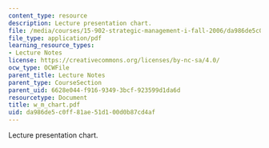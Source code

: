 ```yaml
---
content_type: resource
description: Lecture presentation chart.
file: /media/courses/15-902-strategic-management-i-fall-2006/da986de5c0ff81ae51d100d0b87cd4af_w_m_chart.pdf
file_type: application/pdf
learning_resource_types:
- Lecture Notes
license: https://creativecommons.org/licenses/by-nc-sa/4.0/
ocw_type: OCWFile
parent_title: Lecture Notes
parent_type: CourseSection
parent_uid: 6628e044-f916-9349-3bcf-923599d1da6d
resourcetype: Document
title: w_m_chart.pdf
uid: da986de5-c0ff-81ae-51d1-00d0b87cd4af
---
```

Lecture presentation chart.